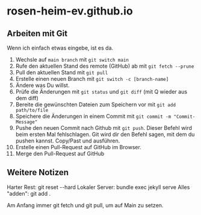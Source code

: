 # rosen-heim-ev.github.io

## Arbeiten mit Git

Wenn ich einfach etwas eingebe, ist es da.

1. Wechsle auf `main branch` mit `git switch main`
2. Rufe den aktuellen Stand des remote (GitHub) ab mit `git fetch --prune`
3. Pull den aktuellen Stand mit `git pull`
4. Erstelle einen neuen Branch mit `git switch -c [branch-name]`
5. Ändere was Du willst.
6. Prüfe die Änderungen mit `git status` und `git diff` (mit Q wieder aus dem diff)
7. Bereite die gewünschten Dateien zum Speichern vor mit `git add path/to/file` 
8. Speichere die Änderungen in einem Commit mit `git commit -m "Commit-Message"`
9. Pushe den neuen Commit nach Github mit `git push`. Dieser Befehl wird beim ersten Mal fehlschlagen. Git wird dir den Befehl sagen, mit dem du pushen kannst. Copy/Past und ausführen.
10. Erstelle einen Pull-Request auf GitHub im Browser.
11. Merge den Pull-Request auf GitHub

## Weitere Notizen
Harter Rest: git reset --hard
Lokaler Server: bundle exec jekyll serve
Alles "adden": git add .

Am Anfang immer git fetch und git pull, um auf Main zu setzen.
